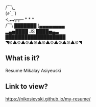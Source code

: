   /﹋\\_  
  (҂`_´)  
  <,︻╦╤─ * * *  
  /﹋\ ███████ ]▄▄▄▄▄▄▄▄  
  ▂▄▅████ JS ████▅▄▃  
  ███████████████████  
  ◥⊙▲⊙▲⊙▲⊙▲⊙▲⊙▲⊙▲⊙▲⊙◥  

  What is it?
  -----------
  
  Resume Mikalay Asiyeuski


  Link to view?
  -----------

  https://nikosievski.github.io/my-resume/
